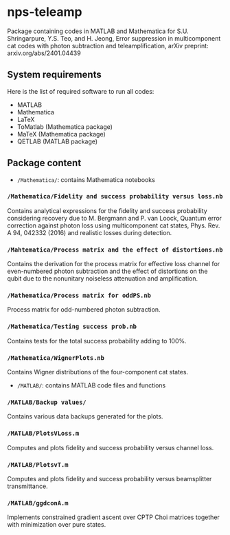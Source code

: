 # nps-teleamp
Package containing codes in MATLAB and Mathematica for S.U. Shringarpure, Y.S. Teo, and H. Jeong, Error suppression in multicomponent cat codes with photon subtraction and teleamplification, arXiv preprint: arxiv.org/abs/2401.04439

## System requirements
Here is the list of required software to run all codes:
* MATLAB
* Mathematica
* LaTeX
* ToMatlab (Mathematica package)
* MaTeX (Mathematica package)
* QETLAB (MATLAB package)

## Package content
* `/Mathematica/`: contains Mathematica notebooks
### `/Mathematica/Fidelity and success probability versus loss.nb`
Contains analytical expressions for the fidelity and success probability considering recovery due to M. Bergmann and P. van Loock, Quantum error correction against photon loss using multicomponent cat states, Phys. Rev. A 94, 042332 (2016) and realistic losses during detection.

### `/Mahtematica/Process matrix and the effect of distortions.nb`
Contains the derivation for the process matrix for effective loss channel for even-numbered photon subtraction and the effect of distortions on the qubit due to the nonunitary noiseless attenuation and amplification.

### `/Mathematica/Process matrix for oddPS.nb`
Process matrix for odd-numbered photon subtraction.

### `/Mathematica/Testing success prob.nb`
Contains tests for the total success probability adding to 100%.

### `/Mathematica/WignerPlots.nb`
Contains Wigner distributions of the four-component cat states.

* `/MATLAB/`: contains MATLAB code files and functions
### `/MATLAB/Backup values/`
Contains various data backups generated for the plots.

### `/MATLAB/PlotsVLoss.m`
Computes and plots fidelity and success probability versus channel loss.

### `/MATLAB/PlotsvT.m`
Computes and plots fidelity and success probability versus beamsplitter transmittance.

### `/MATLAB/ggdconA.m`
Implements constrained gradient ascent over CPTP Choi matrices together with minimization over pure states.
